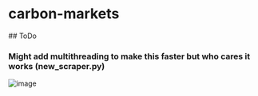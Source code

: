 # carbon-markets

## ToDo

### Might add multithreading to make this faster but who cares it works (new_scraper.py)

![image](https://github.com/Sofro21/carbon-markets/assets/159485449/1fc9dd34-a707-4644-9fd8-1f51e4063a47)
